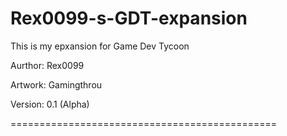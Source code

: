Rex0099-s-GDT-expansion
=======================

This is my epxansion for Game Dev Tycoon

Aurthor: Rex0099

Artwork: Gamingthrou

Version: 0.1 (Alpha)

==============================================
